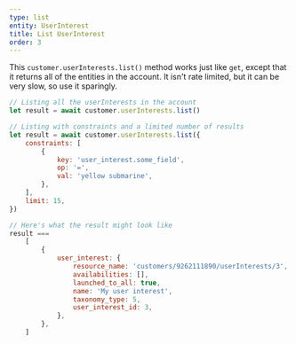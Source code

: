 ```yaml
---
type: list
entity: UserInterest
title: List UserInterest
order: 3
---
```


This `customer.userInterests.list()` method works just like `get`, except that it returns all of the entities in the account. It isn't rate limited, but it can be very slow, so use it sparingly.

```javascript
// Listing all the userInterests in the account
let result = await customer.userInterests.list()

// Listing with constraints and a limited number of results
let result = await customer.userInterests.list({
    constraints: [
        {
            key: 'user_interest.some_field',
            op: '=',
            val: 'yellow submarine',
        },
    ],
    limit: 15,
})

// Here's what the result might look like
result ===
    [
        {
            user_interest: {
                resource_name: 'customers/9262111890/userInterests/3',
                availabilities: [],
                launched_to_all: true,
                name: 'My user interest',
                taxonomy_type: 5,
                user_interest_id: 3,
            },
        },
    ]
```
